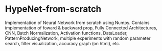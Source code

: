 # HypeNet-from-scratch
Implementation of Neural Network from scratch using Numpy. Contains implementation of foward &amp; backward prop, Fully Connected Architectures, CNN, Batch Normalization, Activation functions, DataLoader, PatternProducingNetwork, multiple experiments with random parameter search, filter visualization, accuracy graph (on html), etc.
